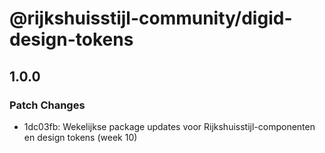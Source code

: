 # @rijkshuisstijl-community/digid-design-tokens

## 1.0.0

### Patch Changes

- 1dc03fb: Wekelijkse package updates voor Rijkshuisstijl-componenten en design tokens (week 10)
